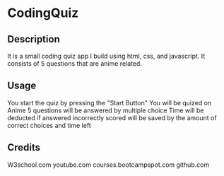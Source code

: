 # CodingQuiz

## Description

It is a small coding quiz app I build using html, css, and javascript. It consists of 5 questions that are anime related.

## Usage

You start the quiz by pressing the "Start Button"
You will be quized on Anime 
5 questions will be answered by multiple choice
Time will be deducted if answered incorrectly
scored will be saved by the amount of correct choices and time left



## Credits 

W3school.com
youtube.com
courses.bootcampspot.com
github.com